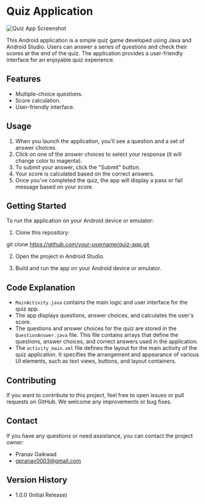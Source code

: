 # Quiz Application

![Quiz App Screenshot](path/to/quiz_app_screenshot.png)

This Android application is a simple quiz game developed using Java and Android Studio. Users can answer a series of questions and check their scores at the end of the quiz. The application provides a user-friendly interface for an enjoyable quiz experience.

## Features

- Multiple-choice questions.
- Score calculation.
- User-friendly interface.

## Usage

1. When you launch the application, you'll see a question and a set of answer choices.
2. Click on one of the answer choices to select your response (it will change color to magenta).
3. To submit your answer, click the "Submit" button.
4. Your score is calculated based on the correct answers.
5. Once you've completed the quiz, the app will display a pass or fail message based on your score.

## Getting Started

To run the application on your Android device or emulator:

1. Clone this repository:

git clone https://github.com/your-username/quiz-app.git


2. Open the project in Android Studio.

3. Build and run the app on your Android device or emulator.

## Code Explanation

- `MainActivity.java` contains the main logic and user interface for the quiz app.
- The app displays questions, answer choices, and calculates the user's score.
- The questions and answer choices for the quiz are stored in the `QuestionAnswer.java` file. This file contains arrays that define the questions, answer choices, and correct answers used in the application.
- The `activity_main.xml` file defines the layout for the main activity of the quiz application. It specifies the arrangement and appearance of various UI elements, such as text views, buttons, and layout containers.

## Contributing

If you want to contribute to this project, feel free to open issues or pull requests on GitHub. We welcome any improvements or bug fixes.


## Contact

If you have any questions or need assistance, you can contact the project owner:

- Pranav Gaikwad
- gpranav0003@gmail.com


## Version History

- 1.0.0 (Initial Release)




